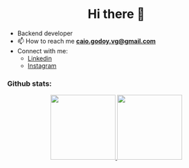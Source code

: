 <h1 align="center">Hi there 👋</h1>

- Backend developer
- 📫 How to reach me **caio.godoy.vg@gmail.com**
- Connect with me:
  - <a href="https://www.linkedin.com/in/caiogodoyy/">Linkedin</a>
  - <a href="https://www.instagram.com/caiogodoyy/">Instagram</a>
<h3 align="left">Github stats:</h3>
<div align=center>
  <a href="https://github.com/caiogodoyy">
  <img height="150em" src=https://github-readme-stats.vercel.app/api?username=caiogodoyy&hide=contribs,issues&show_icons=true&theme=tokyonight&count_private=true"/>
  <img height="150em" src="https://github-readme-stats.vercel.app/api/top-langs/?username=caiogodoyy&layout=compact&langs_count=7&theme=tokyonight"/>
  </a>
</div>

